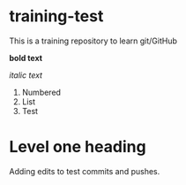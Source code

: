 # training-test
This is a training repository to learn git/GitHub

**bold text**

*italic text*

1. Numbered
2. List
3. Test


# Level one heading 
Adding edits to test commits and pushes. 

